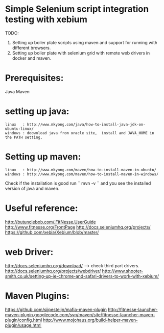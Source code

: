 # Simple Selenium script integration testing with xebium

TODO:
1. Setting up boiler plate scripts using maven and support for running with different browsers.
2. Setting up boiler plate with selenium grid with remote web drivers in docker and maven.




# Prerequisites: #
 Java
 Maven

#           setting up java:                   #
    linux   : http://www.mkyong.com/java/how-to-install-java-jdk-on-ubuntu-linux/
    windows : doownload java from oracle site,  install and JAVA_HOME in the PATH setting.

# Setting up maven: #
    linux   : http://www.mkyong.com/maven/how-to-install-maven-in-ubuntu/
    windows : http://www.mkyong.com/maven/how-to-install-maven-in-windows/

Check if the installation is good run ¨ mvn -v ¨ and you see the installed version of java and maven.



# Useful reference: #
http://butunclebob.com/.FitNesse.UserGuide
http://www.fitnesse.org/FrontPage
http://docs.seleniumhq.org/projects/
https://github.com/xebia/Xebium/blob/master/


# web Driver: #
http://docs.seleniumhq.org/download/ --> check third part drivers.
http://docs.seleniumhq.org/projects/webdriver/
http://www.shooter-smith.co.uk/setting-up-ie-chrome-and-safari-drivers-to-work-with-xebium/


# Maven Plugins: #
https://github.com/sijpesteijn/mafia-maven-plugin
http://fitnesse-launcher-maven-plugin.googlecode.com/svn/maven/site/fitnesse-launcher-maven-plugin/config.html
http://www.mojohaus.org/build-helper-maven-plugin/usage.html




